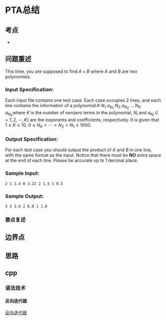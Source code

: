 # PTA总结
## 考点
+ 


## 问题重述
This time, you are supposed to find $A\times B$ where $A$ and $B$ are two polynomials.
### Input Specification:
Each input file contains one test case. Each case occupies 2 lines, and each line contains the information of a polynomial:$K$ $N_1$ $a_{N_1}$ $N_2$ $a_{N_2}$ ... $N_K$ $a_{N_K}$where $K$ is the number of nonzero terms in the polynomial, $N_i$ and $a_{N_i}$ ($i=1, 2, \cdots , K$) are the exponents and coefficients, respectively.  It is given that $1\le K \le 10$, $0 \le N_K < \cdots < N_2 < N_1 \le 1000$.  
### Output Specification:
For each test case you should output the product of $A$ and $B$ in one line, with the same format as the input.  Notice that there must be **NO** extra space at the end of each line.  Please be accurate up to 1 decimal place. 

### Sample Input:
```2 1 2.4 0 3.22 2 1.5 1 0.5```

### Sample Output:
```3 3 3.6 2 6.0 1 1.6```

### 要点复述

## 边界点

## 思路

## cpp


### 语法技术

#### 反向迭代器
[反向迭代器](https://blog.csdn.net/kjing/article/details/6936325)